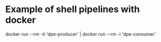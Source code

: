 

# Example of shell pipelines with docker


docker run --rm -ti 'dpe-producer' | docker run --rm -i 'dpe-consumer'